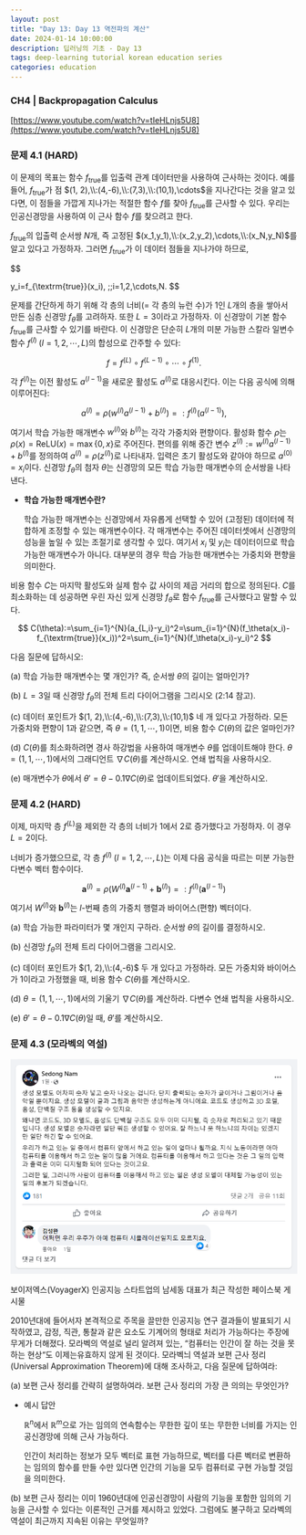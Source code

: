 ```yaml
---
layout: post
title: "Day 13: Day 13 역전파의 계산"
date: 2024-01-14 10:00:00
description: 딥러닝의 기초 - Day 13
tags: deep-learning tutorial korean education series
categories: education
---
```



### CH4 | Backpropagation Calculus

[https://www.youtube.com/watch?v=tIeHLnjs5U8](https://www.youtube.com/watch?v=tIeHLnjs5U8)

### 문제 4.1 (HARD)

이 문제의 목표는 함수 $f_{\textrm{true}}$를 입출력 관계 데이터만을 사용하여 근사하는 것이다. 예를 들어, $f_{\textrm{true}}$가 점 $(1, 2),\\:(4,-6),\\:(7,3),\\:(10,1),\cdots$을 지나간다는 것을 알고 있다면, 이 점들을 가깝게 지나가는 적절한 함수 $f$를 찾아 $f_{\textrm{true}}$를 근사할 수 있다. 우리는 인공신경망을 사용하여 이 근사 함수 $f$를 찾으려고 한다.

$f_{\textrm{true}}$의 입출력 순서쌍 $N$개, 즉 고정된 $(x_1,y_1),\\:(x_2,y_2),\cdots,\\:(x_N,y_N)$를 알고 있다고 가정하자. 그러면 $f_{\textrm{true}}$가 이 데이터 점들을 지나가야 하므로,

$$

y_i=f_{\textrm{true}}(x_i), \;\;i=1,2,\cdots,N.
$$

문제를 간단하게 하기 위해 각 층의 너비(= 각 층의 뉴런 수)가 $1$인 $L$개의 층을 쌓아서 만든 심층 신경망 $f_\theta$를 고려하자. 또한 $L=3$이라고 가정하자. 이 신경망이 기본 함수 $f_{\textrm{true}}$를 근사할 수 있기를 바란다. 이 신경망은 단순히 $L$개의 미분 가능한 스칼라 일변수 함수 $f^{(l)}\;(l=1,2,\cdots,L)$의 합성으로 간주할 수 있다:

$$
f=f^{(L)} \circ f^{(L-1)} \circ \cdots \circ f^{(1)}.
$$

각 $f^{(l)}$는 이전 활성도 $a^{(l-1)}$을 새로운 활성도 $a^{(l)}$로 대응시킨다. 이는 다음 공식에 의해 이루어진다:

$$
a^{(l)}=\rho (w^{(l)}a^{(l-1)}+b^{(l)})=: f^{(l)}(a^{(l-1)}),
$$

여기서 학습 가능한 매개변수 $w^{(l)}$와 $b^{(l)}$는 각각 가중치와 편향이다. 활성화 함수 $\rho$는 $\rho(x)=\textrm{ReLU}(x)=\max\{0,x\}$로 주어진다. 편의를 위해 중간 변수 $z^{(l)} := w^{(l)}a^{(l-1)}+b^{(l)}$를 정의하여 $a^{(l)}=\rho\left(z^{(l)}\right)$로 나타내자. 입력은 초기 활성도와 같아야 하므로 $a^{(0)}=x_i$이다. 신경망 $f_\theta$의 첨자 $\theta$는 신경망의 모든 학습 가능한 매개변수의 순서쌍을 나타낸다.

- **학습 가능한 매개변수란?**
    
    학습 가능한 매개변수는 신경망에서 자유롭게 선택할 수 있어 (고정된) 데이터에 적합하게 조정할 수 있는 매개변수이다. 각 매개변수는 주어진 데이터셋에서 신경망의 성능을 높일 수 있는 조절기로 생각할 수 있다. 여기서 $x_i$ 및 $y_i$는 데이터이므로 학습 가능한 매개변수가 아니다. 대부분의 경우 학습 가능한 매개변수는 가중치와 편향을 의미한다.
    

비용 함수 $C$는 마지막 활성도와 실제 함수 값 사이의 제곱 거리의 합으로 정의된다. $C$를 최소화하는 데 성공하면 우린 자신 있게 신경망 $f_\theta$로 함수 $f_{\textrm{true}}$를 근사했다고 말할 수 있다.

$$
C(\theta):=\sum_{i=1}^{N}(a_{L,i}-y_i)^2=\sum_{i=1}^{N}(f_\theta(x_i)-f_{\textrm{true}}(x_i))^2=\sum_{i=1}^{N}(f_\theta(x_i)-y_i)^2
$$

다음 질문에 답하시오:

(a) 학습 가능한 매개변수는 몇 개인가? 즉, 순서쌍 $\theta$의 길이는 얼마인가?

(b) $L=3$일 때 신경망 $f_\theta$의 전체 트리 다이어그램을 그리시오 (2:14 참고).

(c) 데이터 포인트가 $(1, 2),\\:(4,-6),\\:(7,3),\\:(10,1)$ 네 개 있다고 가정하라. 모든 가중치와 편향이 $1$과 같으면, 즉 $\theta=(1,1,\cdots,1)$이면, 비용 함수 $C(\theta)$의 값은 얼마인가?

(d) $C(\theta)$를 최소화하려면 경사 하강법을 사용하여 매개변수 $\theta$를 업데이트해야 한다. $\theta=(1,1,\cdots,1)$에서의 그래디언트 $\nabla C(\theta)$를 계산하시오. 연쇄 법칙을 사용하시오.

(e) 매개변수가 $\theta$에서 $\theta'=\theta-0.1\nabla C(\theta)$로 업데이트되었다. $\theta'$을 계산하시오.

### 문제 4.2 (HARD)

이제, 마지막 층 $f^{(L)}$을 제외한 각 층의 너비가 $1$에서 $2$로 증가했다고 가정하자. 이 경우 $L=2$이다.

너비가 증가했으므로, 각 층 $f^{(l)}\;(l=1,2,\cdots,L)$는 이제 다음 공식을 따르는 미분 가능한 다변수 벡터 함수이다.

$$
\mathbf{a}^{(l)}=\rho (W^{(l)}\mathbf{a}^{(l-1)}+\mathbf{b}^{(l)})=:f^{(l)}(\mathbf{a}^{(l-1)})
$$

여기서 $W^{(l)}$와 $\mathbf{b}^{(l)}$는 $l$-번째 층의 가중치 행렬과 바이어스(편향) 벡터이다.

(a) 학습 가능한 파라미터가 몇 개인지 구하라. 순서쌍 $\theta$의 길이를 결정하시오.

(b) 신경망 $f_\theta$의 전체 트리 다이어그램을 그리시오.

(c) 데이터 포인트가 $(1, 2),\\:(4,-6)$ 두 개 있다고 가정하라. 모든 가중치와 바이어스가 $1$이라고 가정했을 때, 비용 함수 $C(\theta)$를 계산하시오.

(d) $\theta=(1,1,\cdots,1)$에서의 기울기 $\nabla C(\theta)$를 계산하라. 다변수 연쇄 법칙을 사용하시오.

(e) $\theta'=\theta-0.1\nabla C(\theta)$일 때, $\theta'$를 계산하시오.

### 문제 4.3 (모라벡의 역설)

![보이저엑스(VoyagerX) 인공지능 스타트업의 남세동 대표가 최근 작성한 페이스북 게시물](/assets/img/blog/deep-learning/untitled_day_13_161f0f24f93180a4a025d44.png)

보이저엑스(VoyagerX) 인공지능 스타트업의 남세동 대표가 최근 작성한 페이스북 게시물

2010년대에 들어서자 본격적으로 주목을 끌만한 인공지능 연구 결과들이 발표되기 시작하였고, 감정, 직관, 통찰과 같은 요소도 기계어의 형태로 처리가 가능하다는 주장에 무게가 더해졌다. 모라벡의 역설로 널리 알려져 있는, “컴퓨터는 인간이 잘 하는 것을 못하는 현상“도 이제는유효하지 않게 된 것이다. 모라벡늬 역설과 보편 근사 정리(Universal Approximation Theorem)에 대해 조사하고, 다음 질문에 답하여라:

(a) 보편 근사 정리를 간략히 설명하여라. 보편 근사 정리의 가장 큰 의의는 무엇인가?

- 예시 답안
    
    $\mathbb{R}^n$에서 $\mathbb{R}^m$으로 가는 임의의 연속함수는 무한한 깊이 또는 무한한 너비를 가지는 인공신경망에 의해 근사 가능하다.
    
    인간이 처리하는 정보가 모두 벡터로 표현 가능하므로, 벡터를 다른 벡터로 변환하는 임의의 함수를 만들 수만 있다면 인간의 기능을 모두 컴퓨터로 구현 가능할 것임을 의미한다.
    

(b) 보편 근사 정리는 이미 1960년대에 인공신경망이 사람의 기능을 포함한 임의의 기능을 근사할 수 있다는 이론적인 근거를 제시하고 있었다. 그럼에도 불구하고 모라벡의 역설이 최근까지 지속된 이유는 무엇일까?